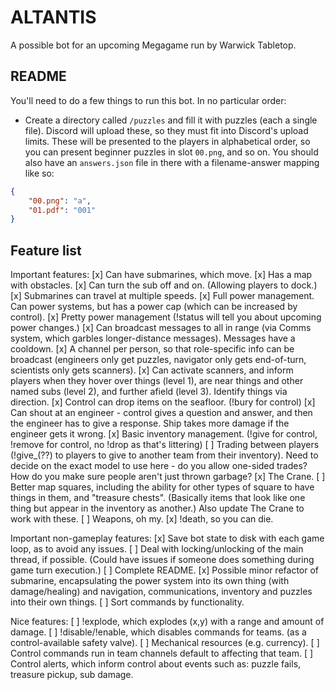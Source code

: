 # ALTANTIS
A possible bot for an upcoming Megagame run by Warwick Tabletop.

## README
You'll need to do a few things to run this bot. In no particular order:

* Create a directory called `/puzzles` and fill it with puzzles (each a single file). Discord will upload these, so they must fit into Discord's upload limits. These will be presented to the players in alphabetical order, so you can present beginner puzzles in slot `00.png`, and so on. You should also have an `answers.json` file in there with a filename-answer mapping like so:

```json
{
    "00.png": "a",
    "01.pdf": "001"
}
```

## Feature list

Important features:
[x] Can have submarines, which move.
[x] Has a map with obstacles.
[x] Can turn the sub off and on. (Allowing players to dock.)
[x] Submarines can travel at multiple speeds.
[x] Full power management. Can power systems, but has a power cap (which can be increased by control).
[x] Pretty power management (!status will tell you about upcoming power changes.)
[x] Can broadcast messages to all in range (via Comms system, which garbles longer-distance messages). Messages have a cooldown.
[x] A channel per person, so that role-specific info can be broadcast (engineers only get puzzles, navigator only gets end-of-turn, scientists only gets scanners).
[x] Can activate scanners, and inform players when they hover over things (level 1), are near things and other named subs (level 2), and further afield (level 3). Identify things via direction.
[x] Control can drop items on the seafloor. (!bury for control)
[x] Can shout at an engineer - control gives a question and answer, and then the engineer has to give a response. Ship takes more damage if the engineer gets it wrong.
[x] Basic inventory management. (!give for control, !remove for control, no !drop as that's littering)
[ ] Trading between players (!give_(??) to players to give to another team from their inventory). Need to decide on the exact model to use here - do you allow one-sided trades? How do you make sure people aren't just thrown garbage?
[x] The Crane.
[ ] Better map squares, including the ability for other types of square to have things in them, and "treasure chests". (Basically items that look like one thing but appear in the inventory as another.) Also update The Crane to work with these.
[ ] Weapons, oh my.
[x] !death, so you can die.

Important non-gameplay features:
[x] Save bot state to disk with each game loop, as to avoid any issues.
[ ] Deal with locking/unlocking of the main thread, if possible. (Could have issues if someone does something during game turn execution.)
[ ] Complete README.
[x] Possible minor refactor of submarine, encapsulating the power system into its own thing (with damage/healing) and navigation, communications, inventory and puzzles into their own things.
[ ] Sort commands by functionality.

Nice features:
[ ] !explode, which explodes (x,y) with a range and amount of damage.
[ ] !disable/!enable, which disables commands for teams. (as a control-available safety valve).
[ ] Mechanical resources (e.g. currency).
[ ] Control commands run in team channels default to affecting that team.
[ ] Control alerts, which inform control about events such as: puzzle fails, treasure pickup, sub damage.